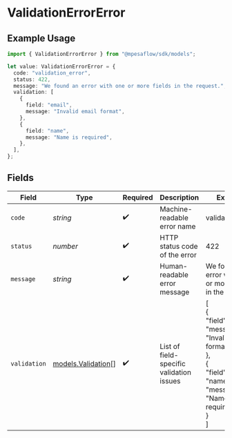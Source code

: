 # ValidationErrorError

## Example Usage

```typescript
import { ValidationErrorError } from "@mpesaflow/sdk/models";

let value: ValidationErrorError = {
  code: "validation_error",
  status: 422,
  message: "We found an error with one or more fields in the request.",
  validation: [
    {
      field: "email",
      message: "Invalid email format",
    },
    {
      field: "name",
      message: "Name is required",
    },
  ],
};
```

## Fields

| Field                                                                                                           | Type                                                                                                            | Required                                                                                                        | Description                                                                                                     | Example                                                                                                         |
| --------------------------------------------------------------------------------------------------------------- | --------------------------------------------------------------------------------------------------------------- | --------------------------------------------------------------------------------------------------------------- | --------------------------------------------------------------------------------------------------------------- | --------------------------------------------------------------------------------------------------------------- |
| `code`                                                                                                          | *string*                                                                                                        | :heavy_check_mark:                                                                                              | Machine-readable error name                                                                                     | validation_error                                                                                                |
| `status`                                                                                                        | *number*                                                                                                        | :heavy_check_mark:                                                                                              | HTTP status code of the error                                                                                   | 422                                                                                                             |
| `message`                                                                                                       | *string*                                                                                                        | :heavy_check_mark:                                                                                              | Human-readable error message                                                                                    | We found an error with one or more fields in the request.                                                       |
| `validation`                                                                                                    | [models.Validation](../models/validation.md)[]                                                                  | :heavy_check_mark:                                                                                              | List of field-specific validation issues                                                                        | [<br/>{<br/>"field": "email",<br/>"message": "Invalid email format"<br/>},<br/>{<br/>"field": "name",<br/>"message": "Name is required"<br/>}<br/>] |